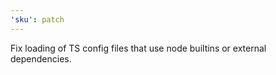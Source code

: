 ```yaml
---
'sku': patch
---
```


Fix loading of TS config files that use node builtins or external dependencies.
